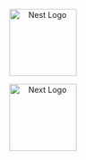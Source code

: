 <p style="flex"> 
<p align="center">
  <a href="https://nestjs.com/" target="blank"><img src="https://nestjs.com/img/logo-small.svg" width="120" alt="Nest Logo" /></a>
</p>
<p align="center">
  <a href="https://nextjs.org/" target="blank"><img src="https://d2nir1j4sou8ez.cloudfront.net/wp-content/uploads/2021/12/nextjs-boilerplate-logo.png" width="120" alt="Next Logo" /></a>
</p>
